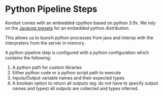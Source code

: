# Python Pipeline Steps

Konduit comes with an embedded cpython based on python
3.9x. We rely on the [Javacpp presets](https://github.com/bytedeco/javacpp-presets/)
for an embedded python distribution.

This allows us to launch python processes from java and interop
with the interpreters from the server in memory.

A python pipeline step is configured with a python configuration which contains the following:

1. A python path for custom libraries
2. Either python code or a python script path to execute
3. Inputs/Output variable names and their expected types
4. A boolean option to return all outputs (eg: do not have to specify output names and types)
all outputs are collected and types inferred.


